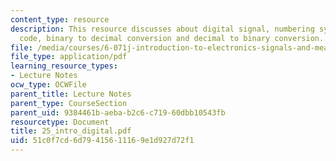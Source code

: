 ```yaml
---
content_type: resource
description: This resource discusses about digital signal, numbering systems, binary
  code, binary to decimal conversion and decimal to binary conversion.
file: /media/courses/6-071j-introduction-to-electronics-signals-and-measurement-spring-2006/51c0f7cd6d79415611169e1d927d72f1_25_intro_digital.pdf
file_type: application/pdf
learning_resource_types:
- Lecture Notes
ocw_type: OCWFile
parent_title: Lecture Notes
parent_type: CourseSection
parent_uid: 9384461b-aeba-b2c6-c719-60dbb10543fb
resourcetype: Document
title: 25_intro_digital.pdf
uid: 51c0f7cd-6d79-4156-1116-9e1d927d72f1
---
```

